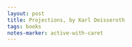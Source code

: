```yaml
---
layout: post
title: Projections, by Karl Deisseroth
tags: books
notes-marker: active-with-caret
---
```

